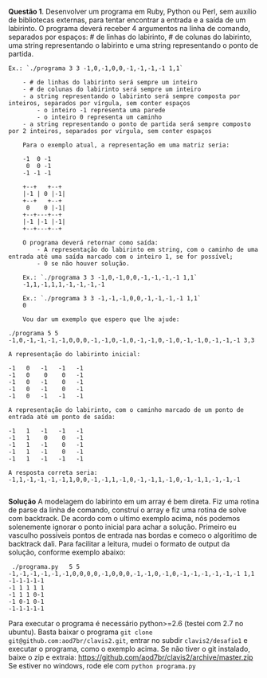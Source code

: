 
**Questão 1**. Desenvolver um programa em Ruby, Python ou Perl, sem auxílio de bibliotecas externas, para tentar encontrar a entrada e a saída de um labirinto. O programa deverá receber 4 argumentos na linha de comando, separados por espaços: # de linhas do labirinto, # de colunas do labirinto, uma string representando o labirinto e uma string representando o ponto de partida.
```
Ex.: `./programa 3 3 -1,0,-1,0,0,-1,-1,-1,-1 1,1`

    - # de linhas do labirinto será sempre um inteiro
    - # de colunas do labirinto será sempre um inteiro
    - a string representando o labirinto será sempre composta por inteiros, separados por vírgula, sem conter espaços
        - o inteiro -1 representa uma parede
        - o inteiro 0 representa um caminho
    - a string representando o ponto de partida será sempre composto por 2 inteiros, separados por vírgula, sem conter espaços

    Para o exemplo atual, a representação em uma matriz seria:

    -1  0 -1
     0  0 -1
    -1 -1 -1

    +--+   +--+
    |-1 | 0 |-1|
    +--+   +--+
     0    0 |-1|
    +--+---+--+
    |-1 |-1 |-1|
    +--+---+--+

    O programa deverá retornar como saída:
        - A representação do labirinto em string, com o caminho de uma entrada até uma saída marcado com o inteiro 1, se for possível;
        - 0 se não houver solução.

    Ex.: `./programa 3 3 -1,0,-1,0,0,-1,-1,-1,-1 1,1`
    -1,1,-1,1,1,-1,-1,-1,-1

    Ex.: `./programa 3 3 -1,-1,-1,0,0,-1,-1,-1,-1 1,1`
    0
    
    Vou dar um exemplo que espero que lhe ajude:

./programa 5 5 -1,0,-1,-1,-1,-1,0,0,0,-1,-1,0,-1,0,-1,-1,0,-1,0,-1,-1,0,-1,-1,-1 3,3

A representação do labirinto inicial:

-1   0   -1   -1   -1
-1   0    0    0   -1
-1   0   -1    0   -1
-1   0   -1    0   -1
-1   0   -1   -1   -1

A representação do labirinto, com o caminho marcado de um ponto de entrada até um ponto de saída:

-1   1   -1   -1   -1
-1   1    0    0   -1
-1   1   -1    0   -1
-1   1   -1    0   -1
-1   1   -1   -1   -1

A resposta correta seria: -1,1,-1,-1,-1,-1,1,0,0,-1,-1,1,-1,0,-1,-1,1,-1,0,-1,-1,1,-1,-1,-1
    
```

**Solução**
A modelagem do labirinto em um array é bem direta. Fiz uma rotina de parse da linha de comando, construí o array e fiz uma rotina de solve com backtrack. 
De acordo com o ultimo exemplo acima, nós podemos solenemente ignorar o ponto inicial para achar a solução. Primeiro eu vasculho possiveis pontos de entrada nas bordas e comeco o algoritimo de backtrack dali.
Para facilitar a leitura, mudei o formato de output da solução, conforme exemplo abaixo:

```
 ./programa.py   5 5 -1,-1,-1,-1,-1,-1,0,0,0,0,-1,0,0,0,-1,-1,0,-1,0,-1,-1,-1,-1,-1,-1 1,1
-1-1-1-1-1
-1 1 1 1 1
-1 1 1 0-1
-1 0-1 0-1
-1-1-1-1-1
```
Para executar o programa é necessário python>=2.6 (testei com 2.7 no ubuntu). 
Basta baixar o programa `git clone git@github.com:aod7br/clavis2.git`, entrar no subdir `clavis2/desafio1` e executar o programa, como o exemplo acima. 
Se não tiver o git instalado, baixe o zip e extraia: https://github.com/aod7br/clavis2/archive/master.zip
Se estiver no windows, rode ele com `python programa.py`
